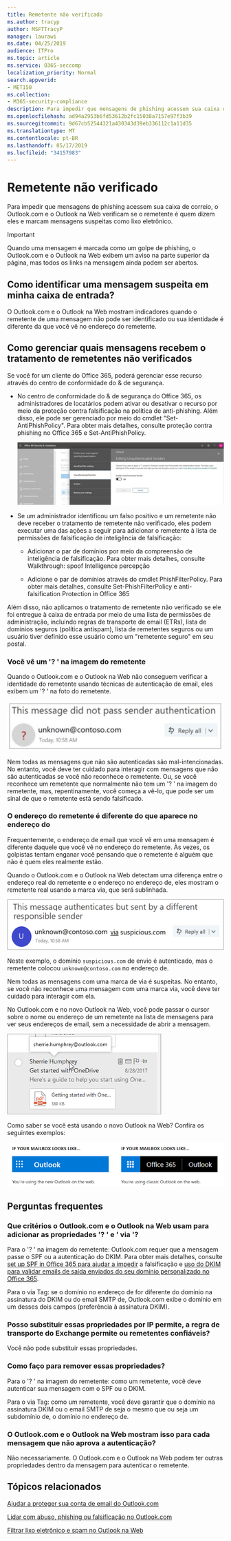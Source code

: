 ```yaml
---
title: Remetente não verificado
ms.author: tracyp
author: MSFTTracyP
manager: laurawi
ms.date: 04/25/2019
audience: ITPro
ms.topic: article
ms.service: O365-seccomp
localization_priority: Normal
search.appverid:
- MET150
ms.collection:
- M365-security-compliance
description: Para impedir que mensagens de phishing acessem sua caixa de correio, o Outlook.com e o Outlook na Web verificam se o remetente é quem dizem eles e marcam mensagens suspeitas como lixo eletrônico.
ms.openlocfilehash: ad94a2953b6fd53612b2fc15038a7157e97f3b39
ms.sourcegitcommit: 9d67cb52544321a430343d39eb336112c1a11d35
ms.translationtype: MT
ms.contentlocale: pt-BR
ms.lasthandoff: 05/17/2019
ms.locfileid: "34157983"
---
```

# <a name="unverified-sender"></a>Remetente não verificado

Para impedir que mensagens de phishing acessem sua caixa de correio, o Outlook.com e o Outlook na Web verificam se o remetente é quem dizem eles e marcam mensagens suspeitas como lixo eletrônico.

> [!IMPORTANT]
> Quando uma mensagem é marcada como um golpe de phishing, o Outlook.com e o Outlook na Web exibem um aviso na parte superior da página, mas todos os links na mensagem ainda podem ser abertos.

## <a name="how-can-i-identify-a-suspicious-message-in-my-inbox"></a>Como identificar uma mensagem suspeita em minha caixa de entrada?

O Outlook.com e o Outlook na Web mostram indicadores quando o remetente de uma mensagem não pode ser identificado ou sua identidade é diferente da que você vê no endereço do remetente.

## <a name="how-to-manage-which-messages-receive-the-unverified-sender-treatment"></a>Como gerenciar quais mensagens recebem o tratamento de remetentes não verificados 

Se você for um cliente do Office 365, poderá gerenciar esse recurso através do centro de conformidade do & de segurança. 

- No centro de conformidade do & de segurança do Office 365, os administradores de locatários podem ativar ou desativar o recurso por meio da proteção contra falsificação na política de anti-phishing. Além disso, ele pode ser gerenciado por meio do cmdlet "Set-AntiPhishPolicy". Para obter mais detalhes, consulte proteção contra phishing no Office 365 e Set-AntiPhishPolicy.

    ![Edição de remetentes não autenticados na interface gráfica.](media/unverified-sender-article-editing-unauthenticated-senders.jpg)

- Se um administrador identificou um falso positivo e um remetente não deve receber o tratamento de remetente não verificado, eles podem executar uma das ações a seguir para adicionar o remetente à lista de permissões de falsificação de inteligência de falsificação:
        
    - Adicionar o par de domínios por meio da compreensão de inteligência de falsificação. Para obter mais detalhes, consulte Walkthrough: spoof Intelligence percepção
                
    - Adicione o par de domínios através do cmdlet PhishFilterPolicy. Para obter mais detalhes, consulte Set-PhishFilterPolicy e anti-falsification Protection in Office 365

Além disso, não aplicamos o tratamento de remetente não verificado se ele foi entregue à caixa de entrada por meio de uma lista de permissões de administração, incluindo regras de transporte de email (ETRs), lista de domínios seguros (política antispam), lista de remetentes seguros ou um usuário tiver definido esse usuário como um "remetente seguro" em seu postal.

### <a name="you-see-a--in-the-sender-image"></a>Você vê um '? ' na imagem do remetente

Quando o Outlook.com e o Outlook na Web não conseguem verificar a identidade do remetente usando técnicas de autenticação de email, eles exibem um '? ' na foto do remetente. 

![A mensagem não passou na verificação](media/message-did-not-pass-verification.jpg)

Nem todas as mensagens que não são autenticadas são mal-intencionadas. No entanto, você deve ter cuidado para interagir com mensagens que não são autenticadas se você não reconhece o remetente. Ou, se você reconhece um remetente que normalmente não tem um '? ' na imagem do remetente, mas, repentinamente, você começa a vê-lo, que pode ser um sinal de que o remetente está sendo falsificado.

### <a name="the-senders-address-is-different-than-what-appears-in-the-from-address"></a>O endereço do remetente é diferente do que aparece no endereço do

Frequentemente, o endereço de email que você vê em uma mensagem é diferente daquele que você vê no endereço do remetente. Às vezes, os golpistas tentam enganar você pensando que o remetente é alguém que não é quem eles realmente estão.

Quando o Outlook.com e o Outlook na Web detectam uma diferença entre o endereço real do remetente e o endereço no endereço de, eles mostram o remetente real usando a marca via, que será sublinhada.

![texto alternativo de remetente não verificado](media/unverified-sender-feature1.png)

Neste exemplo, o domínio `suspicious.com` de envio é autenticado, mas o remetente colocou `unknown@contoso.com` no endereço de.

Nem todas as mensagens com uma marca de via é suspeitas. No entanto, se você não reconhece uma mensagem com uma marca via, você deve ter cuidado para interagir com ela.

No Outlook.com e no novo Outlook na Web, você pode passar o cursor sobre o nome ou endereço de um remetente na lista de mensagens para ver seus endereços de email, sem a necessidade de abrir a mensagem.

![Introdução ao OneDrive](media/get-started-with-onedrive-message.png)

Como saber se você está usando o novo Outlook na Web? Confira os seguintes exemplos:

![Outlook vs Office 365](media/outlook-vs-outlook365.png)

## <a name="frequently-asked-questions"></a>Perguntas frequentes

### <a name="what-criteria-does-outlookcom-and-outlook-on-the-web-use-to-add-the--and-the-via-properties"></a>Que critérios o Outlook.com e o Outlook na Web usam para adicionar as propriedades '? ' e ' via '?

Para o '? ' na imagem do remetente: Outlook.com requer que a mensagem passe o SPF ou a autenticação do DKIM. Para obter mais detalhes, consulte [set up SPF in Office 365 para ajudar a impedir](set-up-spf-in-office-365-to-help-prevent-spoofing.md) a falsificação e [uso do DKIM para validar emails de saída enviados do seu domínio personalizado no Office 365](use-dkim-to-validate-outbound-email.md).

Para o via Tag: se o domínio no endereço de for diferente do domínio na assinatura do DKIM ou do email SMTP de, Outlook.com exibe o domínio em um desses dois campos (preferência à assinatura DKIM).

### <a name="can-i-override-these-properties-with-ip-allows-exchange-transport-rule-allows-or-safe-senders"></a>Posso substituir essas propriedades por IP permite, a regra de transporte do Exchange permite ou remetentes confiáveis?

Você não pode substituir essas propriedades.

### <a name="how-do-i-remove-these-properties"></a>Como faço para remover essas propriedades?

Para o '? ' na imagem do remetente: como um remetente, você deve autenticar sua mensagem com o SPF ou o DKIM.

Para o via Tag: como um remetente, você deve garantir que o domínio na assinatura DKIM ou o email SMTP de seja o mesmo que ou seja um subdomínio de, o domínio no endereço de.

### <a name="does-outlookcom-and-outlook-on-the-web-show-this-for-every-message-that-doesnt-pass-authentication"></a>O Outlook.com e o Outlook na Web mostram isso para cada mensagem que não aprova a autenticação?

Não necessariamente. O Outlook.com e o Outlook na Web podem ter outras propriedades dentro da mensagem para autenticar o remetente.

## <a name="related-topics"></a>Tópicos relacionados

[Ajudar a proteger sua conta de email do Outlook.com](https://support.office.com/article/a4f20fc5-4307-4ece-8231-6d4d4bd8a9ba)

[Lidar com abuso, phishing ou falsificação no Outlook.com](https://support.office.com/article/0d882ea5-eedc-4bed-aebc-079ffa1105a3)

[Filtrar lixo eletrônico e spam no Outlook na Web](https://support.office.com/article/db786e79-54e2-40cc-904f-d89d57b7f41d)
